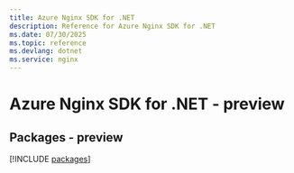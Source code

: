 ```yaml
---
title: Azure Nginx SDK for .NET
description: Reference for Azure Nginx SDK for .NET
ms.date: 07/30/2025
ms.topic: reference
ms.devlang: dotnet
ms.service: nginx
---
```

# Azure Nginx SDK for .NET - preview
## Packages - preview
[!INCLUDE [packages](nginx-index.md)]